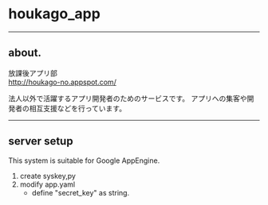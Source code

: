 ﻿# houkago_app
-----

## about.
放課後アプリ部  
http://houkago-no.appspot.com/

法人以外で活躍するアプリ開発者のためのサービスです。
アプリへの集客や開発者の相互支援などを行っています。


------------------------------
## server setup
This system is suitable for Google AppEngine.

1. create syskey,py
2. modify app.yaml
   * define "secret_key" as string.
